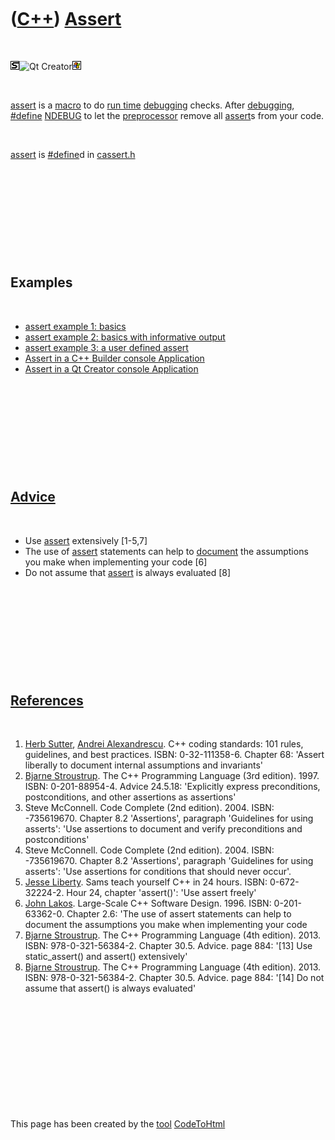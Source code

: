 



 

 

 

 

 

([C++](Cpp.htm)) [Assert](CppAssert.htm)
========================================

 

![STL](PicStl.png)![Qt
Creator](PicQtCreator.png)![Windows](PicWindows.png)

 

[assert](CppAssert.htm) is a [macro](CppMacro.htm) to do [run
time](CppRunTime.htm) [debugging](CppDebug.htm) checks. After
[debugging](CppDebug.htm), [\#define](CppDefine.htm)
[NDEBUG](CppNDEBUG.htm) to let the [preprocessor](CppPreprocessor.htm)
remove all [assert](CppAssert.htm)s from your code.

 

[assert](CppAssert.htm) is [\#define](CppDefine.htm)d in
[cassert.h](CppCassertH.htm)

 

 

 

 

 

Examples
--------

 

-   [assert example 1: basics](CppAssertExample1.htm)
-   [assert example 2: basics with informative
    output](CppAssertExample2.htm)
-   [assert example 3: a user defined assert](CppAssertExample3.htm)
-   [Assert in a C++ Builder console Application](CppBuilderAssert.htm)
-   [Assert in a Qt Creator console Application](CppQtAssert.htm)

 

 

 

 

 

[Advice](CppAdvice.htm)
-----------------------

 

-   Use [assert](CppAssert.htm) extensively \[1-5,7\]
-   The use of [assert](CppAssert.htm) statements can help to
    [document](CppDocumentation.htm) the assumptions you make when
    implementing your code \[6\]
-   Do not assume that [assert](CppAssert.htm) is always evaluated \[8\]

 

 

 

 

 

[References](CppReferences.htm)
-------------------------------

 

1.  [Herb Sutter](CppHerbSutter.htm), [Andrei
    Alexandrescu](CppAndreiAlexandrescu.htm). C++ coding standards: 101
    rules, guidelines, and best practices. ISBN: 0-32-111358-6. Chapter
    68: 'Assert liberally to document internal assumptions and
    invariants'
2.  [Bjarne Stroustrup](CppBjarneStroustrup.htm). The C++ Programming
    Language (3rd edition). 1997. ISBN: 0-201-88954-4. Advice 24.5.18:
    'Explicitly express preconditions, postconditions, and other
    assertions as assertions'
3.  Steve McConnell. Code Complete (2nd edition). 2004.
    ISBN: -735619670. Chapter 8.2 'Assertions', paragraph 'Guidelines
    for using asserts': 'Use assertions to document and verify
    preconditions and postconditions'
4.  Steve McConnell. Code Complete (2nd edition). 2004.
    ISBN: -735619670. Chapter 8.2 'Assertions', paragraph 'Guidelines
    for using asserts': 'Use assertions for conditions that should
    never occur'.
5.  [Jesse Liberty](CppJesseLiberty.htm). Sams teach yourself C++ in
    24 hours. ISBN: 0-672-32224-2. Hour 24, chapter 'assert()': 'Use
    assert freely'
6.  [John Lakos](CppJohnLakos.htm). Large-Scale C++ Software Design.
    1996. ISBN: 0-201-63362-0. Chapter 2.6: 'The use of assert
    statements can help to document the assumptions you make when
    implementing your code
7.  [Bjarne Stroustrup](CppBjarneStroustrup.htm). The C++ Programming
    Language (4th edition). 2013. ISBN: 978-0-321-56384-2. Chapter 30.5.
    Advice. page 884: '\[13\] Use static\_assert() and assert()
    extensively'
8.  [Bjarne Stroustrup](CppBjarneStroustrup.htm). The C++ Programming
    Language (4th edition). 2013. ISBN: 978-0-321-56384-2. Chapter 30.5.
    Advice. page 884: '\[14\] Do not assume that assert() is always
    evaluated'

 

 

 

 

 





 




This page has been created by the [tool](Tools.htm)
[CodeToHtml](ToolCodeToHtml.htm)
